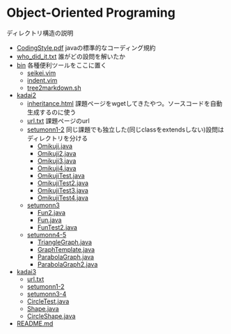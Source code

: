 # Object-Oriented Programing

ディレクトリ構造の説明
 * [CodingStyle.pdf](./CodingStyle.pdf) javaの標準的なコーディング規約
 * [who_did_it.txt](./who_did_it.txt) 誰がどの設問を解いたか
 * [bin](./bin) 各種便利ツールをここに置く
   * [seikei.vim](./bin/seikei.vim)
   * [indent.vim](./bin/indent.vim)
   * [tree2markdown.sh](./bin/tree2markdown.sh)
 * [kadai2](./kadai2)
   * [inheritance.html](./kadai2/inheritance.html) 課題ページをwgetしてきたやつ。ソースコードを自動生成するのに使う
   * [url.txt](./kadai2/url.txt) 課題ページのurl
   * [setumonn1-2](./kadai2/setumonn1-2) 同じ課題でも独立した(同じclassをextendsしない)設問はディレクトリを分ける
     * [Omikuji.java](./kadai2/setumonn1-2/Omikuji.java)
     * [Omikuji2.java](./kadai2/setumonn1-2/Omikuji2.java)
     * [Omikuji3.java](./kadai2/setumonn1-2/Omikuji3.java)
     * [Omikuji4.java](./kadai2/setumonn1-2/Omikuji4.java)
     * [OmikujiTest.java](./kadai2/setumonn1-2/OmikujiTest.java)
     * [OmikujiTest2.java](./kadai2/setumonn1-2/OmikujiTest2.java)
     * [OmikujiTest3.java](./kadai2/setumonn1-2/OmikujiTest3.java)
     * [OmikujiTest4.java](./kadai2/setumonn1-2/OmikujiTest4.java)
   * [setumonn3](./kadai2/setumonn3)
     * [Fun2.java](./kadai2/setumonn3/Fun2.java)
     * [Fun.java](./kadai2/setumonn3/Fun.java)
     * [FunTest2.java](./kadai2/setumonn3/FunTest2.java)
   * [setumonn4-5](./kadai2/setumonn4-5)
     * [TriangleGraph.java](./kadai2/setumonn4-5/TriangleGraph.java)
     * [GraphTemplate.java](./kadai2/setumonn4-5/GraphTemplate.java)
     * [ParabolaGraph.java](./kadai2/setumonn4-5/ParabolaGraph.java)
     * [ParabolaGraph2.java](./kadai2/setumonn4-5/ParabolaGraph2.java)
 * [kadai3](./kadai3)
   * [url.txt](./kadai3/url.txt)
   * [setumonn1-2](./kadai3/setumonn1-2)
   * [setumonn3-4](./kadai3/setumonn3-4)
   * [CircleTest.java](./kadai3/setumonn1-2/CircleTest.java)
   * [Shape.java](./kadai3/setumonn1-2/Shape.java)
   * [CircleShape.java](./kadai3/setumonn1-2/CircleShape.java)
 * [README.md](./README.md)
